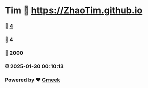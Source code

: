# Tim :link: https://ZhaoTim.github.io 
### :page_facing_up: [4](https://ZhaoTim.github.io/tag.html) 
### :speech_balloon: 4 
### :hibiscus: 2000 
### :alarm_clock: 2025-01-30 00:10:13 
### Powered by :heart: [Gmeek](https://github.com/Meekdai/Gmeek)
